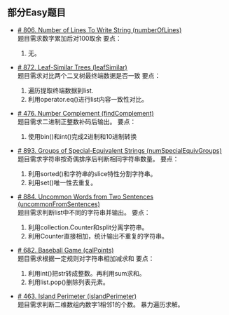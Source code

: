 ## 部分Easy题目

* [# 806. Number of Lines To Write String (numberOfLines)](https://leetcode.com/problems/number-of-lines-to-write-string/)  
题目需求数字累加后对100取余
要点：
    1. 无。

* [# 872. Leaf-Similar Trees (leafSimilar)](https://leetcode.com/problems/leaf-similar-trees/)  
题目需求对比两个二叉树最终端数据是否一致
要点：
    1. 遍历提取终端数据到list.
    2. 利用operator.eq()进行list内容一致性对比。

* [# 476. Number Complement (findComplement)](https://leetcode.com/problems/number-complement/)  
题目需求二进制正整数补码后输出。
要点：
    1. 使用bin()和int()完成2进制和10进制转换
        
* [# 893. Groups of Special-Equivalent Strings (numSpecialEquivGroups)](https://leetcode.com/problems/groups-of-special-equivalent-strings/)  
题目需求字符串按奇偶排序后判断相同字符串数量。
要点：
    1. 利用sorted()和字符串的slice特性分割字符串。
    2. 利用set()唯一性去重复。

* [# 884. Uncommon Words from Two Sentences (uncommonFromSentences)](https://leetcode.com/problems/uncommon-words-from-two-sentences/)  
题目需求判断list中不同的字符串并输出。
要点：
    1. 利用collection.Counter和split分离字符串。
    2. 利用Counter直接相加，统计输出不重复的字符串。

* [# 682. Baseball Game (calPoints)](https://leetcode.com/problems/baseball-game/)  
题目需求根据一定规则对字符串相加减求和
要点：
    1. 利用int()把str转成整数。再利用sum求和。
    2. 利用list.pop()删除列表元素。

* [# 463. Island Perimeter (islandPerimeter)](https://leetcode.com/problems/island-perimeter/)  
题目需求判断二维数组内数字1相邻1的个数。
暴力遍历求解。